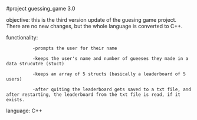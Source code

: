 #project guessing_game 3.0

objective: this is the third version update of the guesing game project. There are no new changes, but the whole language is converted to C++. 

functionality:

              -prompts the user for their name
              
              -keeps the user's name and number of gueeses they made in a data strucutre (stuct)
              
              -keeps an array of 5 structs (basically a leaderboard of 5 users)
              
              -after quiting the leaderboard gets saved to a txt file, and after restarting, the leaderboard from the txt file is read, if it exists.

language: C++
